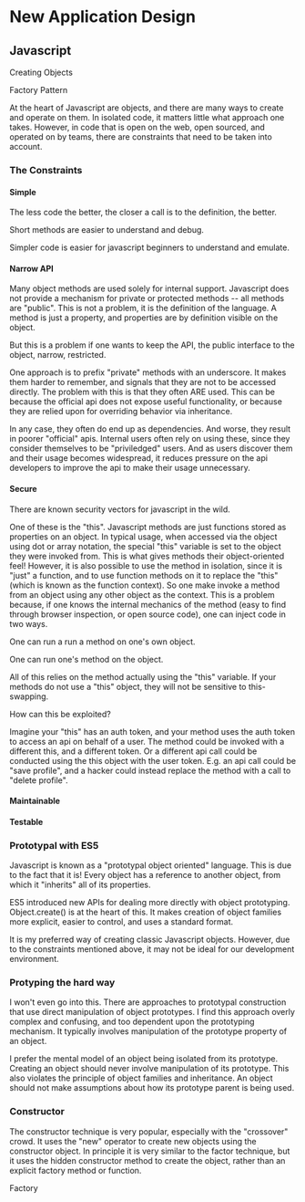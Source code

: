 # New Application Design

## Javascript 

Creating Objects

Factory Pattern

At the heart of Javascript are objects, and there are many ways to create and operate on them. In isolated code, it matters little what approach one takes. However, in code that is open on the web, open sourced, and operated on by teams, there are constraints that need to be taken into account.

### The Constraints

#### Simple

The less code the better, the closer a call is to the definition, the better.

Short methods are easier to understand and debug.

Simpler code is easier for javascript beginners to understand and emulate.

#### Narrow API

Many object methods are used solely for internal support. Javascript does not provide a mechanism for private or protected methods -- all methods are "public". This is not a problem, it is the definition of the language. A method is just a property, and properties are by definition visible on the object.

But this is a problem if one wants to keep the API, the public interface to the object, narrow, restricted. 

One approach is to prefix "private" methods with an underscore. It makes them harder to remember, and signals that they are not to be accessed directly. The problem with this is that they often ARE used. This can be because the official api does not expose useful functionality, or because they are relied upon for overriding behavior via inheritance.

In any case, they often do end up as dependencies. And worse, they result in poorer "official" apis. Internal users often rely on using these, since they consider themselves to be "priviledged" users. And as users discover them and their usage becomes widespread, it reduces pressure on the api developers to improve the api to make their usage unnecessary.

#### Secure

There are known security vectors for javascript in the wild.

One of these is the "this". Javascript methods are just functions stored as properties on an object. In typical usage, when accessed via the object using dot or array notation, the special "this" variable is set to the object they were invoked from. This is what gives methods their object-oriented feel! However, it is also possible to use the method in isolation, since it is "just" a function, and to use function methods on it to replace the "this" (which is known as the function context). So one make invoke a method from an object using any other object as the context. This is a problem because, if one knows the internal mechanics of the method (easy to find through browser inspection, or open source code), one can inject code in two ways.

One can run a run a method on one's own object.

One can run one's method on the object.

All of this relies on the method actually using the "this" variable. If your methods do not use a "this" object, they will not be sensitive to this-swapping.

How can this be exploited?

Imagine your "this" has an auth token, and your method uses the auth token to access an api on behalf of a user. The method could be invoked with a different this, and a different token. Or a different api call could be conducted using the this object with the user token. E.g. an api call could be "save profile", and a hacker could instead replace the method with a call to "delete profile".

#### Maintainable


#### Testable



### Prototypal with ES5

Javascript is known as a "prototypal object oriented" language. This is due to the fact that it is! Every object has a reference to another object, from which it "inherits" all of its properties.

ES5 introduced new APIs for dealing more directly with object prototyping. Object.create() is at the heart of this. It makes creation of object families more explicit, easier to control, and uses a standard format.

It is my preferred way of creating classic Javascript objects. However, due to the constraints mentioned above, it may not be ideal for our development environment.

### Protyping the hard way

I won't even go into this. There are approaches to prototypal construction that use direct manipulation of object prototypes. I find this approach overly complex and confusing, and too dependent upon the prototyping mechanism. It typically involves manipulation of the prototype property of an object. 

I prefer the mental model of an object being isolated from its prototype. Creating an object should never involve manipulation of its prototype. This also violates the principle of object families and inheritance. An object should not make assumptions about how its prototype parent is being used.

### Constructor

The constructor technique is very popular, especially with the "crossover" crowd. It uses the "new" operator to create new objects using the constructor object. In principle it is very similar to the factor technique, but it uses the hidden constructor method to create the object, rather than an explicit factory method or function.


Factory
